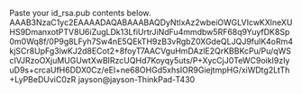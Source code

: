 Paste your id_rsa.pub contents below.
AAAB3NzaC1yc2EAAAADAQABAAABAQDyNtlxAz2wbeiOWGLVIcwKXlneXUHS9DmanxotPTV8U6iZugLDk13LfiUrtrJiNdFu4mmdbw5RF68q9YuyfDK8Sp0m0Wq8f/0P9g8LFyh7Sw4nE5QEkTH9zB3vRgbZ0XGdeQLJQJ9fulK4oRm4kjSCr8UpFg3lwKJ2d8ECot2+8foyT7AACVguHmDAzlE2QrKBBKcPu/Pu/qWScIVJRzoOXjuMUGUwtXwBIRzcUQHd7Koyqy5uts/P+XycCjJ0TeWC9oikI9zIyuD9s+crcaUfH6DDX0Cz/eEl+ne68OHGd5xhsIOR9GiejtmpHG/xiWDtg2LtTh+LyPBeDUviC0zR jayson@jayson-ThinkPad-T430
